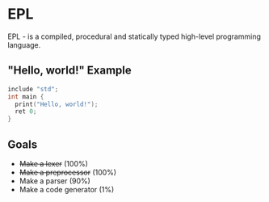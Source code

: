 # EPL
EPL - is a compiled, procedural and statically typed high-level programming language.
## "Hello, world!" Example
```c
include "std";
int main {
  print("Hello, world!");
  ret 0;
}
```    
## Goals
* ~~Make a lexer~~ (100%)
* ~~Make a preprocessor~~ (100%)
* Make a parser (90%)
* Make a code generator (1%)
